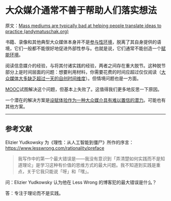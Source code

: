 # 大众媒介通常不善于帮助人们落实想法

原文：[Mass mediums are typically bad at helping people translate ideas to practice (andymatuschak.org)](https://notes.andymatuschak.org/zu8VWFVs7gxjMN75cfo1eNDmKnUBPtCzgAM)

书籍、录像和其他典型大众媒体本身并不是[参与性环境](https://notes.andymatuschak.org/z63gaUtZqb9mMUKRf85UhtEFPMgBBJbqvT2r8)，脱离了其自身提供的语境，它们一般都不能很好地促进外部性参与。也就是说，它们通常不能创造一个[赋能环境](https://notes.andymatuschak.org/z3DaBP4vN1dutjUgrk3jbEeNxScccvDCxDgXe)。

阅读信息媒介的经验，与将其付诸实践的经验，两者之间存在重大脱节。这种脱节部分上是时间层面的问题：想要利用材料，你需要花费的时间应超过仅仅阅读（[大众媒体大多缺乏超过一天的自创时间维度](https://notes.andymatuschak.org/z7JZswHPm99BbpTnb7NcP9Rnp8Bs6jsM3zjdv)）。但情境问题也是一方面。

[MOOC](https://notes.andymatuschak.org/z2F3NLudCKZWYq2crjEbGDuYRy7DA7dcsjAG)试图解决这个问题，但基本上失败了。这值得我们更多地反思一下原因。

一个潜在的解决方案是[设赋体验作为一种大众媒介具有难以置信的潜力](https://notes.andymatuschak.org/z6oXuXLZ7Wq1eBqskyfph2wz9gjohQUKSBFzx)。可能也有其他方案。

------

## 参考文献

Elizier Yudkowsky 为《理性：从人工智能到僵尸》所作的序言：https://www.lesswrong.com/rationality/preface

> 我写作中的第一个最大错误是——我没有意识到「弄清楚如何实践而不是知道理论」是学习这种有价值的思维方式的最大问题。我不知道到实践是重点，关于它我只能说「呀」和「嘿」。

问：Elizier Yudkowsky 认为他在 Less Wrong 的博客犯的最大错误是什么？

答：专注于理论而不是实践。